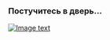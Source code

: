### Постучитесь в дверь...
[![Image text](https://github.com/sergey-sanches-peres/sergey-sanches-peres/blob/main/assets/door6.png)](https://sanches-peres.netlify.app)
